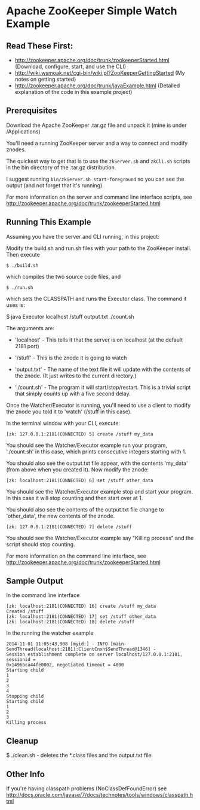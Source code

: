 Apache ZooKeeper Simple Watch Example
=========

## Read These First:

- http://zookeeper.apache.org/doc/trunk/zookeeperStarted.html (Download, configure, start, and use the CLI)
- http://wiki.wsmoak.net/cgi-bin/wiki.pl?ZooKeeperGettingStarted (My notes on getting started)
- http://zookeeper.apache.org/doc/trunk/javaExample.html (Detailed explanation of the code in this example project)

## Prerequisites

Download the Apache ZooKeeper .tar.gz file and unpack it (mine is under /Applications)

You'll need a running ZooKeeper server and a way to connect and modify znodes.

The quickest way to get that is to use the `zkServer.sh` and `zkCli.sh` scripts in the bin directory of the .tar.gz distribution.

I suggest running `bin/zkServer.sh start-foreground` so you can see the output (and not forget that it's running).

For more information on the server and command line interface scripts, see http://zookeeper.apache.org/doc/trunk/zookeeperStarted.html

## Running This Example

Assuming you have the server and CLI running, in this project:

Modify the build.sh and run.sh files with your path to the ZooKeeper install.  Then execute

    $ ./build.sh

which compiles the two source code files, and 

    $ ./run.sh
    
which sets the CLASSPATH and runs the Executor class.  The command it uses is:

$ java Executor localhost /stuff output.txt ./count.sh

The arguments are:

- 'localhost' - This tells it that the server is on localhost (at the default 2181 port)

- '/stuff' - This is the znode it is going to watch

- 'output.txt' - The name of the text file it will update with the contents of the znode. (It just writes to the current directory.)

- './count.sh' - The program it will start/stop/restart.  This is a trivial script that simply counts up with a five second delay.

Once the Watcher/Executor is running, you'll need to use a client to modify the znode you told it to 'watch' (/stuff in this case).

In the terminal window with your CLI, execute:

    [zk: 127.0.0.1:2181(CONNECTED) 5] create /stuff my_data

You should see the Watcher/Executor example run your program, './count.sh' in this case, which prints consecutive integers starting with 1.

You should also see the output.txt file appear, with the contents 'my_data' (from above when you created it).  Now modify the znode:

    [zk: localhost:2181(CONNECTED) 6] set /stuff other_data

You should see the Watcher/Executor example stop and start your program.  In this case it will stop counting and then start over at 1.

You should also see the contents of the output.txt file change to 'other_data', the new contents of the znode.

    [zk: 127.0.0.1:2181(CONNECTED) 7] delete /stuff

You should see the Watcher/Executor example say "Killing process" and the script should stop counting.

For more information on the command line interface, see http://zookeeper.apache.org/doc/trunk/zookeeperStarted.html

## Sample Output

In the command line interface

    [zk: localhost:2181(CONNECTED) 16] create /stuff my_data
    Created /stuff
    [zk: localhost:2181(CONNECTED) 17] set /stuff other_data
    [zk: localhost:2181(CONNECTED) 18] delete /stuff

In the running the watcher example

    2014-11-01 11:05:43,908 [myid:] - INFO [main-SendThread(localhost:2181):ClientCnxn$SendThread@1346] - 
    Session establishment complete on server localhost/127.0.0.1:2181, sessionid =
    0x1496bca44fe0002, negotiated timeout = 4000
    Starting child
    1
    2
    3
    4
    Stopping child
    Starting child
    1
    2
    3
    Killing process

## Cleanup

$ ./clean.sh - deletes the *.class files and the output.txt file

## Other Info

If you're having classpath problems (NoClassDefFoundError) 
see http://docs.oracle.com/javase/7/docs/technotes/tools/windows/classpath.html
